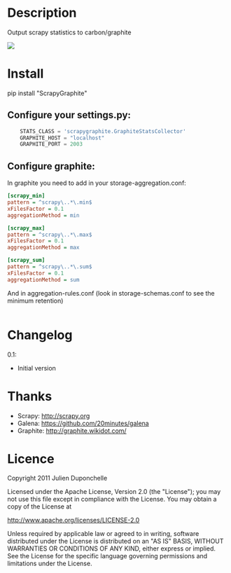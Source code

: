 Description
===========
Output scrapy statistics to carbon/graphite

<img src="http://github.com/noplay/scrapy-graphite/blob/master/img/folder.png?raw=true"/>

Install
=======
   pip install "ScrapyGraphite"

Configure your settings.py:
----------------------------

```python
    STATS_CLASS = 'scrapygraphite.GraphiteStatsCollector'
    GRAPHITE_HOST = "localhost"
    GRAPHITE_PORT = 2003
```


Configure graphite:
-------------------

In graphite you need to add in your storage-aggregation.conf:

```ini
[scrapy_min]
pattern = ^scrapy\..*\.min$
xFilesFactor = 0.1
aggregationMethod = min

[scrapy_max]
pattern = ^scrapy\..*\.max$
xFilesFactor = 0.1
aggregationMethod = max

[scrapy_sum]
pattern = ^scrapy\..*\.sum$
xFilesFactor = 0.1
aggregationMethod = sum
```

And in aggregation-rules.conf  (look in storage-schemas.conf to see the minimum retention)

```ini
```

Changelog
=========

0.1:

 * Initial version


Thanks
========

* Scrapy: http://scrapy.org
* Galena: https://github.com/20minutes/galena
* Graphite: http://graphite.wikidot.com/

Licence
=======
Copyright 2011 Julien Duponchelle

Licensed under the Apache License, Version 2.0 (the "License");
you may not use this file except in compliance with the License.
You may obtain a copy of the License at

http://www.apache.org/licenses/LICENSE-2.0

Unless required by applicable law or agreed to in writing, software
distributed under the License is distributed on an "AS IS" BASIS,
WITHOUT WARRANTIES OR CONDITIONS OF ANY KIND, either express or implied.
See the License for the specific language governing permissions and
limitations under the License.
